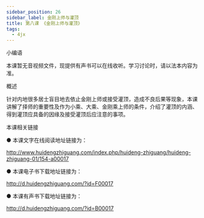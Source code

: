 ```yaml
---
sidebar_position: 26
sidebar_label: 金刚上师与灌顶
title: 第八课 《金刚上师与灌顶》
tags:
  - 4jx
---
```

   小编语 

本课暂无音视频文件，现提供有声书可以在线收听。学习讨论时，请以法本内容为准。

概述


 针对内地很多居士盲目地去依止金刚上师或接受灌顶，造成不良后果等现象，本课讲解了择师的重要性及作为小乘、大乘、金刚乘上师的条件，介绍了灌顶的内涵、得到灌顶应具备的因缘及接受灌顶后应注意的事项。







 本课相关链接 

●  本课文字在线阅读地址链接为：

http://www.huidengzhiguang.com/index.php/huideng-zhiguang/huideng-zhiguang-01/154-a00017



●  本课电子书下载地址链接为：

http://d.huidengzhiguang.com/?id=F00017



●  本课有声书下载地址链接为：

http://d.huidengzhiguang.com/?id=B00017